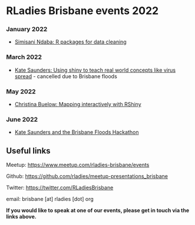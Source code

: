 # RLadies Brisbane events 2022

### January 2022
* [Simisani Ndaba: R packages for data cleaning](https://github.com/rladies/meetup-presentations_brisbane/blob/master/2022/01/README.md)

### March 2022
* [Kate Saunders: Using shiny to teach real world concepts like virus spread](https://github.com/rladies/meetup-presentations_brisbane/tree/master/2022/03) - cancelled due to Brisbane floods

### May 2022
* [Christina Buelow: Mapping interactively with RShiny](https://github.com/rladies/meetup-presentations_brisbane/tree/master/2022/05)

### June 2022
* [Kate Saunders and the Brisbane Floods Hackathon](https://github.com/rladies/meetup-presentations_brisbane/tree/master/2022/06)

## Useful links

Meetup: https://www.meetup.com/rladies-brisbane/events			

Github: https://github.com/rladies/meetup-presentations_brisbane		

Twitter: https://twitter.com/RLadiesBrisbane

email: brisbane [at] rladies [dot] org 

**If you would like to speak at one of our events, please get in touch via the links above.**
